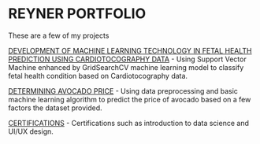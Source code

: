 # REYNER PORTFOLIO #

These are a few of my projects

[DEVELOPMENT OF MACHINE LEARNING TECHNOLOGY IN FETAL HEALTH PREDICTION USING CARDIOTOCOGRAPHY DATA](https://github.com/reynerwongso/portofolio/tree/main/DEVELOPMENT%20OF%20MACHINE%20LEARNING%20TECHNOLOGY%20IN%20FETAL%20HEALTH%20PREDICTION%20USING%20CARDIOTOCOGRAPHY%20DATA) - Using Support Vector Machine enhanced by GridSearchCV machine learning model to classify fetal health condition based on Cardiotocography data.


[DETERMINING AVOCADO PRICE](https://github.com/reynerwongso/portofolio/blob/main/DETERMINING%20AVOCADO%20PRICE.Rmd) - Using data preprocessing and basic machine learning algorithm to predict the price of avocado based on a few factors the dataset provided.


[CERTIFICATIONS](https://github.com/reynerwongso/portofolio/tree/main/E-CERTIFICATE) - Certifications such as introduction to data science and UI/UX design.
